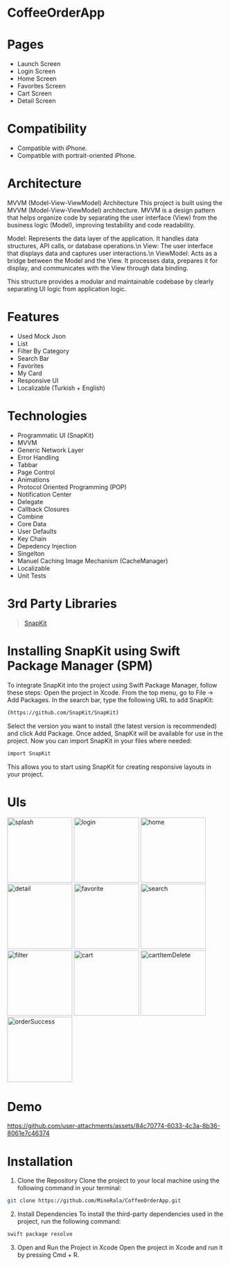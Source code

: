 # CoffeeOrderApp

# Pages
- Launch Screen
- Login Screen
- Home Screen
- Favorites Screen
- Cart Screen
- Detail Screen

# Compatibility
- Compatible with iPhone.
- Compatible with portrait-oriented iPhone.

# Architecture
MVVM (Model-View-ViewModel) Architecture
This project is built using the MVVM (Model-View-ViewModel) architecture. MVVM is a design pattern that helps organize code by separating the user interface (View) from the business logic (Model), improving testability and code readability.

Model: Represents the data layer of the application. It handles data structures, API calls, or database operations.\n
View: The user interface that displays data and captures user interactions.\n
ViewModel: Acts as a bridge between the Model and the View. It processes data, prepares it for display, and communicates with the View through data binding.

This structure provides a modular and maintainable codebase by clearly separating UI logic from application logic.

# Features
- Used Mock Json
- List
- Filter By Category
- Search Bar
- Favorites
- My Card
- Responsive UI
- Localizable (Turkish + English)

# Technologies
- Programmatic UI (SnapKit)
- MVVM
- Generic Network Layer
- Error Handling
- Tabbar
- Page Control
- Animations
- Protocol Oriented Programming (POP)
- Notification Center
- Delegate
- Callback Closures
- Combine
- Core Data
- User Defaults
- Key Chain
- Depedency Injection
- Singelton
- Manuel Caching Image Mechanism (CacheManager)
- Localizable
- Unit Tests

# 3rd Party Libraries
> <a href="https://github.com/SnapKit/SnapKit.git">SnapKit</a>

# Installing SnapKit using Swift Package Manager (SPM)
To integrate SnapKit into the project using Swift Package Manager, follow these steps:
Open the project in Xcode.
From the top menu, go to File -> Add Packages.
In the search bar, type the following URL to add SnapKit:
```bash
(https://github.com/SnapKit/SnapKit)
```
Select the version you want to install (the latest version is recommended) and click Add Package.
Once added, SnapKit will be available for use in the project.
Now you can import SnapKit in your files where needed:
```bash
import SnapKit
```
This allows you to start using SnapKit for creating responsive layouts in your project.


# UIs
<img src="https://github.com/user-attachments/assets/9a8636a7-bb55-4726-a6b1-f09b1fa733c3" alt="splash" width="150">
<img src="https://github.com/user-attachments/assets/646d44e2-7d0e-43f1-a952-d330fe52dcc4" alt="login" width="150">
<img src="https://github.com/user-attachments/assets/32147567-7269-4454-b5e2-5a670aea5bbc" alt="home" width="150">
<img src="https://github.com/user-attachments/assets/9d3dd093-d210-43e5-ba31-7ab6d42096b7" alt="detail" width="150">
<img src="https://github.com/user-attachments/assets/ac2bd96e-aa5f-4906-b161-32ccf30ed49b" alt="favorite" width="150">
<img src="https://github.com/user-attachments/assets/462b4548-35e0-4c55-b17b-b8f44901bfb8" alt="search" width="150">
<img src="https://github.com/user-attachments/assets/d147c16b-41c1-41bd-ac17-ac15fc3a14df" alt="filter" width="150">
<img src="https://github.com/user-attachments/assets/4ef82c3e-5e19-4c46-97a3-e88ffa025f81" alt="cart" width="150">
<img src="https://github.com/user-attachments/assets/16d2b69b-72b2-43a5-9b2c-42a18bf2287d" alt="cartItemDelete" width="150">
<img src="https://github.com/user-attachments/assets/4db3068b-84ee-4890-9ac8-44249f1618d4" alt="orderSuccess" width="150">


# Demo
https://github.com/user-attachments/assets/84c70774-6033-4c3a-8b36-8061e7c46374

# Installation
1. Clone the Repository
Clone the project to your local machine using the following command in your terminal:
```bash
git clone https://github.com/MineRala/CoffeeOrderApp.git
```
2. Install Dependencies
To install the third-party dependencies used in the project, run the following command:
```bash
swift package resolve
```
3. Open and Run the Project in Xcode
Open the project in Xcode and run it by pressing Cmd + R.






